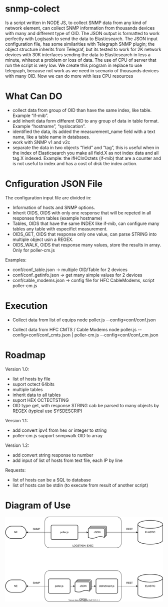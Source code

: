 # snmp-colect
Is a script written in NODE JS, to collect SNMP data from any kind of network element, can collect SNMP information from thousands devices with many and different type of OID.
The JSON output is formatted to work perfectly with Logtsash to send the data to Elasticsearch.
The JSON input configuration file, has some similarities with Telegraph SNMP plugin; the object structure inherits from Telegraf, but its tested to work for 2K network devices with 30K interfaces sending the data to Elasticsearch in less a minute, whiteout a problem or loss of data.
The use of CPU of server that run the script is very low.
We create this program in replace to use telegraph, because not work as we need in scenario of thousands devices with many OID.
Now we can do more with less CPU resources

# What Can DO
- collect data from group of OID than have the same index, like table. Example “if-mib”. 
- add inherit data form different OID to any group of data in table format. Example “hostname”, “syslocation”.
- identified the data, its added the measurement_name field with a text name, like a table name in databases.
- work with SNMP v1 and v2c
- separate the data in two objects “field” and “tag”, this is useful when in the index of Elasticsearch you make all field.X as not index data and all tag.X indexed.
Example: the ifHCInOctets (if-mib) that are a counter and is not useful to index and has a cost of disk the index action.

# Cnfiguration JSON File
The configuration input file are divided in:
- Information of hosts and SNMP options.
- Inherit OIDS, OIDS with only one response that will be repeted in all responses from tables (example hostname)
- Tables, OIDS that have the same INDEX like if-mib, can configure many tables any table with especifict measurement.
- OIDS_GET, OIDS that response only one value, can parse STRING into multiple object usin a REGEX.
- OIDS_WALK, OIDS that response many values, store the results in array. Only for poller-cm.js

Examples:
- conf/conf_table.json -> multiple OID/Table for 2 devices
- conf/conf_getinfo.json -> get many simple values for 2 devices
- conf/cable_modems.json -> config file for HFC CableModems, script poller-cm.js

# Execution

- Collect data from list of equips 
    node poller.js --config=conf/conf.json

- Collect data from HFC CMTS / Cable Modems
    node poller.js --config=conf/conf_cmts.json | poller-cm.js --config=conf/conf_cm.json

# Roadmap

Version 1.0:
- list of hosts by file
- suport octect 64bits
- multiple tables
- inherit data to all tables
- suport HEX OCTECTSTING
- OID type get, with response STRING cab be parsed to many objects by REGEX (typical use SYSDESCRIP)

Version 1.1:
- add convert ipv4 from hex or integer to string
- poller-cm.js support snmpwalk OID to array

Version 1.2:
- add convert string response to number
- add input of list of hosts from text file, each IP by line

Requests:
- list of hosts can be a SQL to database
- list of hosts can be stdin (to execute from result of another script)

# Diagram of Use

![Alt](Diagram.svg)

